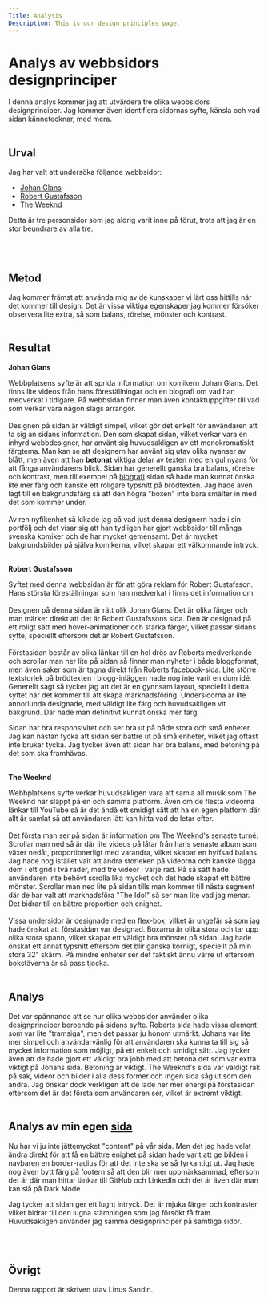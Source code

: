 ```yaml
---
Title: Analysis
Description: This is our design principles page.
---
```


Analys av webbsidors designprinciper
=======================

I denna analys kommer jag att utvärdera tre olika webbsidors designprinciper. Jag kommer även identifiera sidornas syfte, känsla och vad sidan kännetecknar, med mera.
<br><br>

Urval
-----------------------

Jag har valt att undersöka följande webbsidor:
- [Johan Glans](https://www.johanglans.se/)
- [Robert Gustafsson](https://www.robertgustafsson.se/start.html)
- [The Weeknd](https://www.theweeknd.com/)

Detta är tre personsidor som jag aldrig varit inne på förut, trots att jag är en stor beundrare av alla tre.

<br><br>


Metod
-----------------------

Jag kommer främst att använda mig av de kunskaper vi lärt oss hittills när det kommer till design. Det är vissa viktiga egenskaper jag kommer försöker observera lite extra, så som balans, rörelse, mönster och kontrast. 
<br><br>



Resultat
-----------------------

**Johan Glans**

Webbplatsens syfte är att sprida information om komikern Johan Glans. Det finns lite videos från hans föreställningar och en biografi om vad han medverkat i tidigare. På webbsidan finner man även kontaktuppgifter till vad som verkar vara någon slags arrangör. 
<br><br>
Designen på sidan är väldigt simpel, vilket gör det enkelt för användaren att ta sig an sidans information. Den som skapat sidan, vilket verkar vara en inhyrd webbdesigner, har använt sig huvudsakligen av ett monokromatiskt färgtema. Man kan se att designern har använt sig utav olika nyanser av blått, men även att han **betonat** viktiga delar av texten med en gul nyans för att fånga användarens blick. Sidan har generellt ganska bra balans, rörelse och kontrast, men till exempel på [biografi](https://www.johanglans.se/biografi/) sidan så hade man kunnat önska lite mer färg och kanske ett roligare typsnitt på brödtexten. Jag hade även lagt till en bakgrundsfärg så att den högra "boxen" inte bara smälter in med det som kommer under. 
<br><br>
Av ren nyfikenhet så kikade jag på vad just denna designern hade i sin portfölj och det visar sig att han tydligen har gjort webbsidor till många svenska komiker och de har mycket gemensamt. Det är mycket bakgrundsbilder på själva komikerna, vilket skapar ett välkomnande intryck.
<br><br>

**Robert Gustafsson**

Syftet med denna webbsidan är för att göra reklam för Robert Gustafsson. Hans största föreställningar som han medverkat i finns det information om. 
<br><br>
Designen på denna sidan är rätt olik Johan Glans. Det är olika färger och man märker direkt att det är Robert Gustafssons sida. Den är designad på ett roligt sätt med hover-animationer och starka färger, vilket passar sidans syfte, speciellt eftersom det är Robert Gustafsson.
<br><br>
Förstasidan består av olika länkar till en hel drös av Roberts medverkande och scrollar man ner lite på sidan så finner man nyheter i både bloggformat, men även saker som är tagna direkt från Roberts facebook-sida. Lite större textstorlek på brödtexten i blogg-inläggen hade nog inte varit en dum idé. Generellt sagt så tycker jag att det är en gynnsam layout, speciellt i detta syftet när det kommer till att skapa marknadsföring. 
Undersidorna är lite annorlunda designade, med väldigt lite färg och huvudsakligen vit bakgrund. Där hade man definitivt kunnat önska mer färg.

Sidan har bra responsivitet och ser bra ut på både stora och små enheter. Jag kan nästan tycka att sidan ser bättre ut på små enheter, vilket jag oftast inte brukar tycka. Jag tycker även att sidan har bra balans, med betoning på det som ska framhävas. 
<br><br>

**The Weeknd**

Webbplatsens syfte verkar huvudsakligen vara att samla all musik som The Weeknd har släppt på en och samma platform. Även om de flesta videorna länkar till YouTube så är det ändå ett smidigt sätt att ha en egen platform där allt är samlat så att användaren lätt kan hitta vad de letar efter.
<br><br>
Det första man ser på sidan är information om The Weeknd's senaste turné. Scrollar man ned så är där lite videos på låtar från hans senaste album som växer nedåt, proportionerligt med varandra, vilket skapar en hyffsad balans. Jag hade nog istället valt att ändra storleken på videorna och kanske lägga dem i ett grid i två rader, med tre videor i varje rad. På så sätt hade användaren inte behövt scrolla lika mycket och det hade skapat ett bättre mönster. Scrollar man ned lite på sidan tills man kommer till nästa segment där de har valt att marknadsföra "The Idol" så ser man lite vad jag menar. Det bidrar till en bättre proportion och enighet.
<br><br>
Vissa [undersidor](https://www.theweeknd.com/news/) är designade med en flex-box, vilket är ungefär så som jag hade önskat att förstasidan var designad. Boxarna är olika stora och tar upp olika stora spann, vilket skapar ett väldigt bra mönster på sidan. Jag hade önskat ett annat typsnitt eftersom det blir ganska kornigt, speciellt på min stora 32" skärm. På mindre enheter ser det faktiskt ännu värre ut eftersom bokstäverna är så pass tjocka.
<br><br>

Analys
-----------------------

Det var spännande att se hur olika webbsidor använder olika designprinciper beroende på sidans syfte. Roberts sida hade vissa element som var lite "tramsiga", men det passar ju honom utmärkt. Johans var lite mer simpel och användarvänlig för att användaren ska kunna ta till sig så mycket information som möjligt, på ett enkelt och smidigt sätt. Jag tycker även att de hade gjort ett väldigt bra jobb med att betona det som var extra viktigt på Johans sida. Betoning är viktigt. The Weeknd's sida var väldigt rak på sak, videor och bilder i alla dess former och ingen sida såg ut som den andra. Jag önskar dock verkligen att de lade ner mer energi på förstasidan eftersom det är det första som användaren ser, vilket är extremt viktigt.
<br><br>

Analys av min egen [sida](http://www.student.bth.se/~lisd22/dbwebb-kurser/design/me/portfolio/)
-----------------------

Nu har vi ju inte jättemycket "content" på vår sida. Men det jag hade velat ändra direkt för att få en bättre enighet på sidan hade varit att ge bilden i navbaren en border-radius för att det inte ska se så fyrkantigt ut. Jag hade nog även bytt färg på footern så att den blir mer uppmärksammad, eftersom det är där man hittar länkar till GitHub och LinkedIn och det är även där man kan slå på Dark Mode. 

Jag tycker att sidan ger ett lugnt intryck. Det är mjuka färger och kontraster vilket bidrar till den lugna stämningen som jag försökt få fram. Huvudsakligen använder jag samma designprinciper på samtliga sidor. 

<br><br>

Övrigt
-----------------------

Denna rapport är skriven utav Linus Sandin.